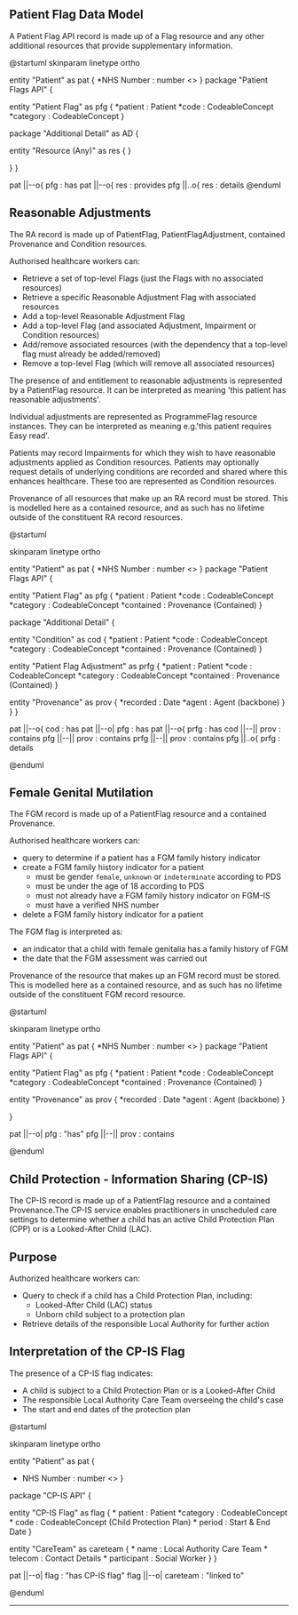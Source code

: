 ## Patient Flag Data Model

A Patient Flag API record is made up of a Flag resource and any other additional resources that provide supplementary information.

<plantuml>
@startuml
skinparam linetype ortho

entity "Patient" as pat {
  *NHS Number : number <<generated>>
}
package "Patient Flags API" {

entity "Patient Flag" as pfg {
  *patient : Patient
  *code : CodeableConcept
  *category : CodeableConcept
}

package "Additional Detail" as AD {

entity "Resource (Any)" as res {
}

}
}

pat ||--o{ pfg : has
pat ||--o{ res : provides
pfg ||..o{ res : details
@enduml
</plantuml>

## Reasonable Adjustments

The RA record is made up of PatientFlag, PatientFlagAdjustment, contained Provenance and Condition resources.  

Authorised healthcare workers can:

- Retrieve a set of top-level Flags (just the Flags with no associated resources)
- Retrieve a specific Reasonable Adjustment Flag with associated resources
- Add a top-level Reasonable Adjustment Flag
- Add a top-level Flag (and associated Adjustment, Impairment or Condition resources)
- Add/remove associated resources (with the dependency that a top-level flag must already be added/removed)
- Remove a top-level Flag (which will remove all associated resources)

The presence of and entitlement to reasonable adjustments is represented by a PatientFlag resource. It can be interpreted as meaning 'this patient has reasonable adjustments'.

Individual adjustments are represented as ProgrammeFlag resource instances. They can be interpreted as meaning e.g.'this patient requires Easy read'.

Patients may record Impairments for which they wish to have reasonable adjustments applied as Condition resources. Patients may optionally request details of underlying conditions are recorded and shared where this enhances healthcare. These too are represented as Condition resources.

Provenance of all resources that make up an RA record must be stored.  This is modelled here as a contained resource, and as such has no lifetime outside of the constituent RA record resources.

<plantuml>
@startuml

skinparam linetype ortho

entity "Patient" as pat {
  *NHS Number : number <<generated>>
}
package "Patient Flags API" {

entity "Patient Flag" as pfg {
  *patient : Patient
  *code : CodeableConcept
  *category : CodeableConcept
  *contained : Provenance (Contained)
}

package "Additional Detail" {

entity "Condition" as cod {
  *patient : Patient
  *code : CodeableConcept
  *category : CodeableConcept
  *contained : Provenance (Contained)
}

entity "Patient Flag Adjustment" as prfg {
  *patient : Patient
  *code : CodeableConcept
  *category : CodeableConcept
  *contained : Provenance (Contained)
}

entity "Provenance" as prov {
  *recorded : Date
  *agent : Agent (backbone)
}
}
}

pat ||--o{ cod : has
pat ||--o| pfg : has
pat ||--o{ prfg : has
cod ||--|| prov : contains
pfg ||--|| prov : contains
prfg ||--|| prov : contains
pfg ||..o{ prfg : details

@enduml
</plantuml>


## Female Genital Mutilation

The FGM record is made up of a PatientFlag resource and a contained Provenance.

Authorised healthcare workers can:

- query to determine if a patient has a FGM family history indicator
- create a FGM family history indicator for a patient
  - must be gender `female`, `unknown` or `indeterminate` according to PDS
  - must be under the age of 18 according to PDS
  - must not already have a FGM family history indicator on FGM-IS
  - must have a verified NHS number
- delete a FGM family history indicator for a patient

The FGM flag is interpreted as:
- an indicator that a child with female genitalia has a family history of FGM
- the date that the FGM assessment was carried out

Provenance of the resource that makes up an FGM record must be stored.  This is modelled here as a contained resource, and as such has no lifetime outside of the constituent FGM record resource.


<plantuml>
@startuml

skinparam linetype ortho

entity "Patient" as pat {
  *NHS Number : number <<generated>>
}
package "Patient Flags API" {

entity "Patient Flag" as pfg {
  *patient : Patient
  *code : CodeableConcept
  *category : CodeableConcept
  *contained : Provenance (Contained)
}

entity "Provenance" as prov {
  *recorded : Date
  *agent : Agent (backbone)
}

}

pat ||--o| pfg : "has"
pfg ||--|| prov : contains

@enduml
</plantuml>

## Child Protection - Information Sharing (CP-IS)

The CP-IS record is made up of a PatientFlag resource and a contained Provenance.The CP-IS service enables practitioners in unscheduled care settings to determine whether a child has an active Child Protection Plan (CPP) or is a Looked-After Child (LAC).

## Purpose

 Authorized healthcare workers can:

- Query to check if a child has a Child Protection Plan, including:
  - Looked-After Child (LAC) status
  - Unborn child subject to a protection plan
- Retrieve details of the responsible Local Authority for further action

## Interpretation of the CP-IS Flag
The presence of a CP-IS flag indicates:

 - A child is subject to a Child Protection Plan or is a Looked-After Child
 - The responsible Local Authority Care Team overseeing the child's case
 - The start and end dates of the protection plan

<plantuml>
@startuml

skinparam linetype ortho

entity "Patient" as pat {
  * NHS Number : number <<generated>>
}

package "CP-IS API" {

  entity "CP-IS Flag" as flag {
    * patient : Patient
    *category : CodeableConcept
    * code : CodeableConcept (Child Protection Plan)
    * period : Start & End Date
  }

  entity "CareTeam" as careteam {
    * name : Local Authority Care Team
    * telecom : Contact Details
    * participant : Social Worker
  }
}


pat ||--o| flag : "has CP-IS flag"
flag ||--o| careteam : "linked to"

@enduml
</plantuml>

---
